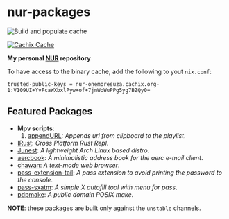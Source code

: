 # nur-packages

[comment]: # "Remove this if you don't use github actions"
![Build and populate cache](https://github.com/onemoresuza/nur-packages/workflows/Build%20and%20populate%20cache/badge.svg)

[comment]: # "Remove this if you don't use cachix"
[comment]: # "Also, when using shields.io, replace '-' with '--'"
[![Cachix Cache](https://img.shields.io/badge/cachix-nur--onemoresuza-blue.svg)](https://nur-onemoresuza.cachix.org)

**My personal [NUR](https://github.com/nix-community/NUR) repository**

To have access to the binary cache, add the following to yout `nix.conf`:

```
trusted-public-keys = nur-onemoresuza.cachix.org-1:V109UI+YvFcaWXbxlPyw+of+7jnWoWuPPg5yg7BZQy0=
```

## Featured Packages

- **Mpv scripts**:
    1. [appendURL][appendURL]: *Appends url from clipboard to the playlist*.
- [IRust][irust]: *Cross Platform Rust Repl*.
- [Junest][junest]: *A lightweight Arch Linux based distro*.
- [aercbook][aercbook]: *A minimalistic address book for the aerc e-mail client*.
- [chawan][chawan]: *A text-mode web browser*.
- [pass-extension-tail][pass-extension-tail]: *A pass extension to avoid printing the password to the console*.
- [pass-sxatm][pass-sxatm]: *A simple X autofill tool with menu for pass*.
- [pdpmake][pdpmake]: *A public domain POSIX make*.

**NOTE**: these packages are built only against the `unstable` channels.

[aercbook]: <https://sr.ht/~renerocksai/aercbook/> "A minimalistic address book for the aerc e-mail client"
[appendURL]: <https://github.com/jonniek/mpv-scripts/> "Appends url from clipboard to the playlist"
[chawan]: <https://sr.ht/~bptato/chawan/> "A text-mode web browser"
[irust]: <https://github.com/sigmaSd/IRust/> "Cross Platform Rust Repl"
[junest]: <https://github.com/fsquillace/junest> "A lightweight Arch Linux based distro"
[pass-extension-tail]: <https://github.com/palortoff/pass-extension-tail> "A pass extension to avoid printing the password to the console"
[pass-sxatm]: <https://sr.ht/~onemoresuza/pass-sxatm/> "A simple X autofill tool with menu for pass"
[pdpmake]: <https://github.com/rmyorston/pdpmake> "A public domain POSIX make"
[ttf-literation]: <https://www.nerdfonts.com/> "A ttf Nerd Font based on ttf-liberation"
